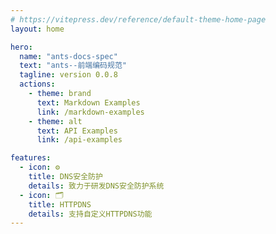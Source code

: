 ```yaml
---
# https://vitepress.dev/reference/default-theme-home-page
layout: home

hero:
  name: "ants-docs-spec"
  text: "ants--前端编码规范"
  tagline: version 0.0.8
  actions:
    - theme: brand
      text: Markdown Examples
      link: /markdown-examples
    - theme: alt
      text: API Examples
      link: /api-examples

features:
  - icon: ⚙️
    title: DNS安全防护
    details: 致力于研发DNS安全防护系统
  - icon: 🗂️
    title: HTTPDNS
    details: 支持自定义HTTPDNS功能
---
```

